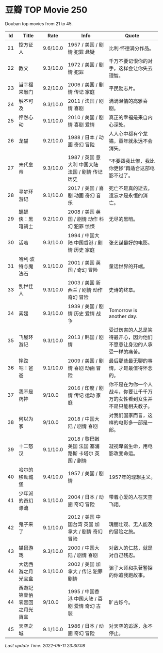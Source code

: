 # 豆瓣 TOP Movie 250

Douban top movies from 21 to 45.

| Id | Title | Rate | Info | Quote |
| --- | ----- | ---- | ---- | ----- |
| 21 | 控方证人 | 9.6/10.0 | 1957 / 美国 / 剧情 犯罪 悬疑 | 比利·怀德满分作品。 |
| 22 | 教父 | 9.3/10.0 | 1972 / 美国 / 剧情 犯罪 | 千万不要记恨你的对手，这样会让你失去理智。 |
| 23 | 当幸福来敲门 | 9.2/10.0 | 2006 / 美国 / 剧情 传记 家庭 | 平民励志片。  |
| 24 | 触不可及 | 9.3/10.0 | 2011 / 法国 / 剧情 喜剧 | 满满温情的高雅喜剧。 |
| 25 | 怦然心动 | 9.1/10.0 | 2010 / 美国 / 剧情 喜剧 爱情 | 真正的幸福是来自内心深处。 |
| 26 | 龙猫 | 9.2/10.0 | 1988 / 日本 / 动画 奇幻 冒险 | 人人心中都有个龙猫，童年就永远不会消失。 |
| 27 | 末代皇帝 | 9.3/10.0 | 1987 / 英国 意大利 中国大陆 法国 / 剧情 传记 历史 | “不要跟我比惨，我比你更惨”再适合这部电影不过了。 |
| 28 | 寻梦环游记 | 9.1/10.0 | 2017 / 美国 / 喜剧 动画 奇幻 音乐 | 死亡不是真的逝去，遗忘才是永恒的消亡。 |
| 29 | 蝙蝠侠：黑暗骑士 | 9.2/10.0 | 2008 / 美国 英国 / 剧情 动作 科幻 犯罪 惊悚 | 无尽的黑暗。 |
| 30 | 活着 | 9.3/10.0 | 1994 / 中国大陆 中国香港 / 剧情 历史 家庭 | 张艺谋最好的电影。 |
| 31 | 哈利·波特与魔法石 | 9.1/10.0 | 2001 / 美国 英国 / 奇幻 冒险 | 童话世界的开端。 |
| 33 | 乱世佳人 | 9.3/10.0 | 2003 / 美国 新西兰 / 剧情 动作 奇幻 冒险 | 史诗的终章。 |
| 34 | 素媛 | 9.3/10.0 | 1939 / 美国 / 剧情 历史 爱情 战争 | Tomorrow is another day. |
| 35 | 飞屋环游记 | 9.3/10.0 | 2013 / 韩国 / 剧情 | 受过伤害的人总是笑得最开心，因为他们不愿意让身边的人承受一样的痛苦。 |
| 36 | 摔跤吧！爸爸 | 9.1/10.0 | 2009 / 美国 / 剧情 喜剧 动画 冒险 | 最后那些最无聊的事情，才是最值得怀念的。  |
| 37 | 我不是药神 | 9/10.0 | 2016 / 印度 / 剧情 传记 运动 家庭 | 你不是在为你一个人战斗，你要让千千万万的女性看到女生并不是只能相夫教子。 |
| 38 | 何以为家 | 9/10.0 | 2018 / 中国大陆 / 剧情 喜剧 | 对我们国家而言，这样的电影多一部是一部。 |
| 39 | 十二怒汉 | 9.1/10.0 | 2018 / 黎巴嫩 美国 法国 塞浦路斯 卡塔尔 英国 / 剧情 | 凝视卑弱生命，用电影改变命运。 |
| 40 | 哈尔的移动城堡 | 9.4/10.0 | 1957 / 美国 / 剧情 | 1957年的理想主义。  |
| 41 | 少年派的奇幻漂流 | 9.1/10.0 | 2004 / 日本 / 动画 奇幻 冒险 | 带着心爱的人在天空飞翔。 |
| 42 | 鬼子来了 | 9.1/10.0 | 2012 / 美国 中国台湾 英国 加拿大 / 剧情 奇幻 冒险 | 瑰丽壮观、无人能及的冒险之旅。 |
| 43 | 猫鼠游戏 | 9.3/10.0 | 2000 / 中国大陆 / 剧情 喜剧 | 对敌人的仁慈，就是对自己残忍。 |
| 44 | 大话西游之月光宝盒 | 9.1/10.0 | 2002 / 美国 加拿大 / 传记 犯罪 剧情 | 骗子大师和执著警探的你追我跑故事。  |
| 44 | 西遊記第壹佰零壹回之月光寶盒 | 9/10.0 | 1995 / 中国香港 中国大陆 / 喜剧 爱情 奇幻 古装 | 旷古烁今。 |
| 45 | 天空之城 | 9.1/10.0 | 1986 / 日本 / 动画 奇幻 冒险 | 对天空的追逐，永不停止。  |

*Last update Time: 2022-06-11 23:30:08*